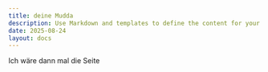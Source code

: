 ```yaml
---
title: deine Mudda
description: Use Markdown and templates to define the content for your website.
date: 2025-08-24
layout: docs
---
```


Ich wäre dann mal die Seite
